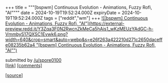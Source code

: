 +++
title = """[bspwm] Continuous Evolution - Animations, Fuzzy Rofi, "AI""""
date = 2024-10-19T19:52:24.000Z
expiryDate = 2024-10-19T19:52:24.000Z
tags = ["reddit","wm"]
+++
[![[bspwm] Continuous Evolution - Animations, Fuzzy Rofi, "AI"](https://external-preview.redd.it/Y3Zqa3F0N2RwcnZkMeCa5hAis1_wKzMEUzYAdGC-h-VmmbyS17QXSC1Evwk6.png?width=640&crop=smart&auto=webp&s=e26f263a422210d271c2650daceffe08235b62a4 "[bspwm] Continuous Evolution - Animations, Fuzzy Rofi, "AI"")](https://www.reddit.com/r/unixporn/comments/1g7h4y9/bspwm_continuous_evolution_animations_fuzzy_rofi/)

submitted by [/u/spore0100](https://www.reddit.com/user/spore0100)  
[\[link\]](https://v.redd.it/tg0a538dprvd1) [\[comments\]](https://www.reddit.com/r/unixporn/comments/1g7h4y9/bspwm_continuous_evolution_animations_fuzzy_rofi/)

[[source]](https://www.reddit.com/r/unixporn/comments/1g7h4y9/bspwm_continuous_evolution_animations_fuzzy_rofi/)
